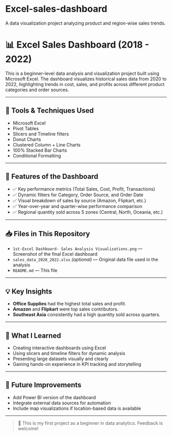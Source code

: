 # Excel-sales-dashboard
A data visualization project analyzing product and region-wise sales trends.
# 📊 Excel Sales Dashboard (2018 - 2022)

This is a beginner-level data analysis and visualization project built using Microsoft Excel. The dashboard visualizes historical sales data from 2020 to 2022, highlighting trends in cost, sales, and profits across different product categories and order sources.

---

## 🧰 Tools & Techniques Used
- Microsoft Excel
- Pivot Tables
- Slicers and Timeline filters
- Donut Charts
- Clustered Column + Line Charts
- 100% Stacked Bar Charts
- Conditional Formatting

---

## 📌 Features of the Dashboard
- ✅ Key performance metrics (Total Sales, Cost, Profit, Transactions)
- ✅ Dynamic filters for Category, Order Source, and Order Date
- ✅ Visual breakdown of sales by source (Amazon, Flipkart, etc.)
- ✅ Year-over-year and quarter-wise performance comparison
- ✅ Regional quantity sold across 5 zones (Central, North, Oceania, etc.)

---

## 📥 Files in This Repository
- `1st-Excel Dashboard- Sales Analysis Visualizations.png` — Screenshot of the final Excel dashboard
- `sales_data_2020_2022.xlsx` *(optional)* — Original data file used in the analysis
- `README.md` — This file

---

## 💡 Key Insights
- **Office Supplies** had the highest total sales and profit.
- **Amazon** and **Flipkart** were top sales contributors.
- **Southeast Asia** consistently had a high quantity sold across quarters.

---

## 🧠 What I Learned
- Creating interactive dashboards using Excel
- Using slicers and timeline filters for dynamic analysis
- Presenting large datasets visually and clearly
- Gaining hands-on experience in KPI tracking and storytelling

---

## 🚀 Future Improvements
- Add Power BI version of the dashboard
- Integrate external data sources for automation
- Include map visualizations if location-based data is available

---

> 📌 This is my first project as a beginner in data analytics. Feedback is welcome!

